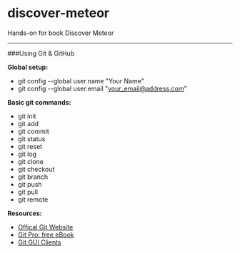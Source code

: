 discover-meteor
===============

Hands-on for book Discover Meteor

---

###Using Git & GitHub

**Global setup:**

- git config --global user.name "Your Name"
- git config --global user.email "your_email@address.com"


**Basic git commands:**
		 
* git init
* git add
* git commit
* git status
* git reset
* git log
* git clone
* git checkout
* git branch
* git push
* git pull
* git remote


**Resources:**

* [Offical Git Website](http://git-scm.com/)
* [Git Pro: free eBook](http://git-scm.com/book)
* [Git GUI Clients](http://git-scm.com/downloads/guis)